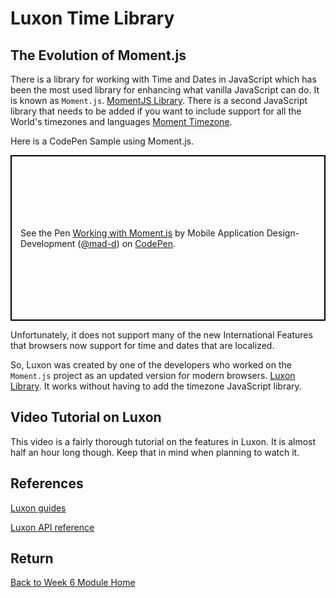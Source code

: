 # Luxon Time Library

## The Evolution of Moment.js

There is a library for working with Time and Dates in JavaScript which has been the most used library for enhancing what vanilla JavaScript can do. It is known as `Moment.js`. [MomentJS Library](http://momentjs.com/). There is a second JavaScript library that needs to be added if you want to include support for all the World's timezones and languages [Moment Timezone](http://momentjs.com/timezone/).

Here is a CodePen Sample using Moment.js.

<p class="codepen" data-height="265" data-theme-id="0" data-default-tab="js,result" data-user="mad-d" data-slug-hash="VpQEPy" style="height: 265px; box-sizing: border-box; display: flex; align-items: center; justify-content: center; border: 2px solid black; margin: 1em 0; padding: 1em;" data-pen-title="Working with Moment.js">
  <span>See the Pen <a href="https://codepen.io/mad-d/pen/VpQEPy/">
  Working with Moment.js</a> by Mobile Application Design-Development (<a href="https://codepen.io/mad-d">@mad-d</a>)
  on <a href="https://codepen.io">CodePen</a>.</span>
</p>
<script async src="https://static.codepen.io/assets/embed/ei.js"></script>

Unfortunately, it does not support many of the new International Features that browsers now support for time and dates that are localized.

So, Luxon was created by one of the developers who worked on the `Moment.js` project as an updated version for modern browsers. [Luxon Library](https://moment.github.io/luxon/). It works without having to add the timezone JavaScript library.

## Video Tutorial on Luxon

This video is a fairly thorough tutorial on the features in Luxon. It is almost half an hour long though. Keep that in mind when planning to watch it.

<YouTube
    title="Luxon Tutorial"
    url="https://www.youtube.com/embed/vAuUzEwTbck"
/>

## References

[Luxon guides](https://moment.github.io/luxon/docs/index.html)

[Luxon API reference](https://moment.github.io/luxon/docs/identifiers.html)

## Return

[Back to Week 6 Module Home](./README.md)
